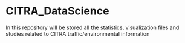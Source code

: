 # CITRA_DataScience
In this repository will be stored all the statistics, visualization files and studies related to CITRA traffic/environmental information

